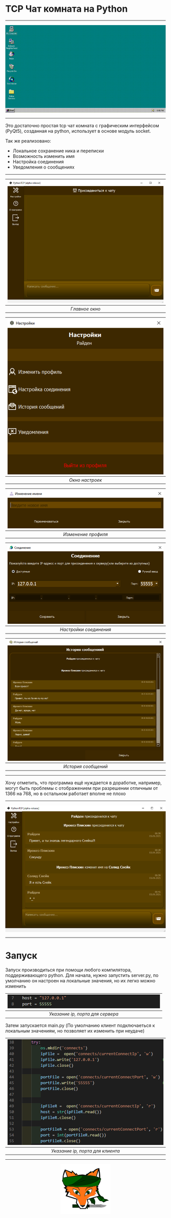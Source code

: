 # TCP Чат комната на Python
---

<p align="center">
<img src="screenshots/firststart.gif"/></p>

***

Это достаточно простая tcp чат комната с графическим интерфейсом (PyQt5), созданная на python, использует в основе модуль socket.

Так же реализовано:
   * Локальное сохранение ника и переписки 
   * Возможность изменить имя
   * Настройка соединения
   * Уведомления о сообщениях

---
  
|![Окно настроек](screenshots/faststart.PNG)|
|:--:| 
| *Главное окно* |
  
  
|![Окно настроек](screenshots/settings.PNG)|
|:--:| 
| *Окно настроек* |
  
  
|![Изменение профиля](screenshots/rename.PNG)|
|:--:| 
| *Изменение профиля* |
  
  
|![Настройки соединения](screenshots/connect.PNG)|
|:--:| 
| *Настройки соединения* |
  
  
|![История сообщений](screenshots/storyofcorrespondence.PNG)|
|:--:| 
| *История сообщений* |
  

***

Хочу отметить, что программа ещё нуждается в доработке, например, могут быть проблемы с отображением при разрешении отличным от 1366 на 768, но в остальном работает вполне не плохо

---
<p align="center">
<img src="screenshots/correspondence.PNG"/></p>

***

# Запуск
Запуск производиться при помощи любого компилятора, поддерживающего python. Для начала, нужно запустить server.py, по умолчанию он настроен на локальные значения, но их легко можно изменить

|![IP и порт](screenshots/iphost.PNG)|
|:--:| 
| *Указание ip, порта для сервера* |

Затем запускается main.py
(По умолчанию клиент подключаеться к локальным значениям, но позволяет их изменить при неудаче)

|![IP и порт со стороны клиента](screenshots/iphostclient.PNG)|
|:--:| 
| *Указание ip, порта для клиента* |

---
<p align="center"><img src="screenshots/logo.png"/></p>
